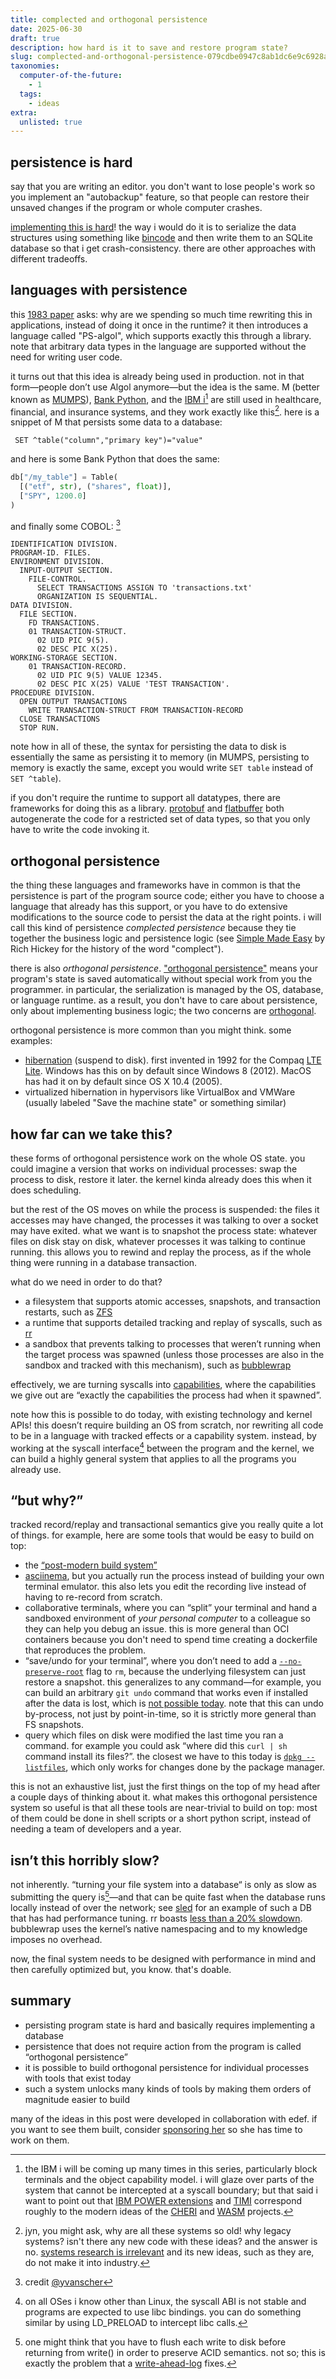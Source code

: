 ```yaml
---
title: complected and orthogonal persistence
date: 2025-06-30
draft: true
description: how hard is it to save and restore program state?
slug: complected-and-orthogonal-persistence-079cdbe0947c8ab1dc6e9c6928a1aa4990fee1689bc4ab845e7ff1a337d3247a
taxonomies:
  computer-of-the-future:
    - 1
  tags:
    - ideas
extra:
  unlisted: true
---
```

<!--
## let's talk about serialization
programs spend a lot of time serializing data. [crates.io](https://crates.io/crates/serde) shows half a *billion* downloads for serde. people write [famous posts](https://lexi-lambda.github.io/blog/2019/11/05/parse-don-t-validate/) about how to write deserialization parsers. python has a [standard library module](https://docs.python.org/3/library/pickle.html) dedicated to de/serialization of arbitrary data. there are [whole frameworks][protobuf] for de/serialization that is safe across different versions of your program. i think it is fair to say that serialization is very important.

-->
[protobuf]: https://protobuf.dev/
## persistence is hard
say that you are writing an editor. you don't want to lose people's work so you implement an "autobackup" feature, so that people can restore their unsaved changes if the program or whole computer crashes.

[implementing this is hard](https://danluu.com/file-consistency/)! the way i would do it is to serialize the data structures using something like [bincode](https://docs.rs/bincode/latest/bincode/) and then write them to an SQLite database so that i get crash-consistency. there are other approaches with different tradeoffs.

<!--doing it this way has drawbacks: if two processes are editing at the same time, which version should get saved? what happens if someone else renames the file between the crash and when you try and restore the file?-->
## languages with persistence

[PS-algol]: https://archive.cs.st-andrews.ac.uk/papers/download/ABC+83b.pdf

this [1983 paper][PS-algol] asks: why are we spending so much time rewriting this in applications, instead of doing it once in the runtime? it then introduces a language called "PS-algol", which supports exactly this through a library. note that arbitrary data types in the language are supported without the need for writing user code.

it turns out that this idea is already being used in production. not in that form—people don’t use Algol anymore—but the idea is the same. M (better known as [MUMPS](https://en.wikipedia.org/wiki/MUMPS)), [Bank Python](https://calpaterson.com/bank-python.html), and the [IBM i](https://www.devever.net/~hl/f/as400guide.pdf)[^4] are still used in healthcare, financial, and insurance systems, and they work exactly like this[^5]. here is a snippet of M that persists some data to a database:
```mumps
 SET ^table("column","primary key")="value"
```
and here is some Bank Python that does the same:
```python
db["/my_table"] = Table(
  [("etf", str), ("shares", float)],
  ["SPY", 1200.0]
)
```
and finally some COBOL: [^3]
```COBOL
IDENTIFICATION DIVISION.
PROGRAM-ID. FILES.
ENVIRONMENT DIVISION.
  INPUT-OUTPUT SECTION.
	FILE-CONTROL.
	  SELECT TRANSACTIONS ASSIGN TO 'transactions.txt'
	  ORGANIZATION IS SEQUENTIAL.
DATA DIVISION.
  FILE SECTION.
	FD TRANSACTIONS.
	01 TRANSACTION-STRUCT.
	  02 UID PIC 9(5).
	  02 DESC PIC X(25).
WORKING-STORAGE SECTION.
	01 TRANSACTION-RECORD.
	  02 UID PIC 9(5) VALUE 12345.
	  02 DESC PIC X(25) VALUE 'TEST TRANSACTION'.
PROCEDURE DIVISION.
  OPEN OUTPUT TRANSACTIONS
	WRITE TRANSACTION-STRUCT FROM TRANSACTION-RECORD
  CLOSE TRANSACTIONS
  STOP RUN.
```
note how in all of these, the syntax for persisting the data to disk is essentially the same as persisting it to memory (in MUMPS, persisting to memory is exactly the same, except you would write `SET table` instead of `SET ^table`).

if you don't require the runtime to support all datatypes, there are frameworks for doing this as a library. [protobuf] and [flatbuffer] both autogenerate the code for a restricted set of data types, so that you only have to write the code invoking it.

[flatbuffer]: https://flatbuffers.dev/
## orthogonal persistence
the thing these languages and frameworks have in common is that the persistence is part of the program source code; either you have to choose a language that already has this support, or you have to do extensive modifications to the source code to persist the data at the right points. i will call this kind of persistence *complected persistence* because they tie together the business logic and persistence logic (see [Simple Made Easy](https://www.infoq.com/presentations/Simple-Made-Easy/) by Rich Hickey for the history of the word "complect").

there is also *orthogonal persistence*. ["orthogonal persistence"](https://en.wikipedia.org/wiki/Persistence_(computer_science)#Orthogonal_or_transparent_persistence) means your program's state is saved automatically without special work from you the programmer. in particular, the serialization is managed by the OS, database, or language runtime. as a result, you don't have to care about persistence, only about implementing business logic; the two concerns are [orthogonal](https://en.wikipedia.org/wiki/Orthogonality#Computer_science).

orthogonal persistence is more common than you might think. some examples:
- [hibernation](https://en.wikipedia.org/wiki/Hibernation_(computing)) (suspend to disk). first invented in 1992 for the Compaq [LTE Lite](https://en.wikipedia.org/wiki/Compaq_LTE#LTE_Lite). Windows has this on by default since Windows 8 (2012). MacOS has had it on by default since OS X 10.4 (2005).
- virtualized hibernation in hypervisors like VirtualBox and VMWare (usually labeled "Save the machine state" or something similar)
## how far can we take this?
these forms of orthogonal persistence work on the whole OS state. you could imagine a version that works on individual processes: swap the process to disk, restore it later. the kernel kinda already does this when it does scheduling.

but the rest of the OS moves on while the process is suspended: the files it accesses may have changed, the processes it was talking to over a socket may have exited. what we want is to snapshot the process state: whatever files on disk stay on disk, whatever processes it was talking to continue running. this allows you to rewind and replay the process, as if the whole thing were running in a database transaction.

what do we need in order to do that?
- a filesystem that supports atomic accesses, snapshots, and transaction restarts, such as [ZFS]
- a runtime that supports detailed tracking and replay of syscalls, such as [rr]
- a sandbox that prevents talking to processes that weren’t running when the target process was spawned (unless those processes are also in the sandbox and tracked with this mechanism), such as [bubblewrap]

[ZFS]: https://en.wikipedia.org/wiki/ZFS#Snapshots_and_clones
[rr]: https://rr-project.org/
[bubblewrap]: https://github.com/containers/bubblewrap

effectively, we are turning syscalls into [capabilities], where the capabilities we give out are “exactly the capabilities the process had when it spawned”.

[capabilities]: http://habitatchronicles.com/2017/05/what-are-capabilities/

note how this is possible to do today, with existing technology and kernel APIs! this doesn’t require building an OS from scratch, nor rewriting all code to be in a language with tracked effects or a capability system. instead, by working at the syscall interface[^6] between the program and the kernel, we can build a highly general system that applies to all the programs you already use.
## “but why?”
tracked record/replay and transactional semantics give you really quite a lot of things. for example, here are some tools that would be easy to build on top:
- the [“post-modern build system”](https://jade.fyi/blog/the-postmodern-build-system/#limits-of-execve-memoization)
- [asciinema](https://asciinema.org/), but you actually run the process instead of building your own terminal emulator. this also lets you edit the recording live instead of having to re-record from scratch.
- collaborative terminals, where you can “split” your terminal and hand a sandboxed environment of *your personal computer* to a colleague so they can help you debug an issue. this is more general than OCI containers because you don't need to spend time creating a dockerfile that reproduces the problem.
- “save/undo for your terminal”, where you don’t need to add a [`--no-preserve-root`](https://www.gnu.org/software/coreutils/manual/html_node/Treating-_002f-specially.html) flag to `rm`, because the underlying filesystem can just restore a snapshot. this generalizes to any command—for example, you can build an arbitrary `git undo` command that works even if installed after the data is lost, which is [not possible today](https://blog.waleedkhan.name/git-undo/). note that this can undo by-process, not just by point-in-time, so it is strictly more general than FS snapshots.
- query which files on disk were modified the last time you ran a command. for example you could ask “where did this `curl | sh` command install its files?”. the closest we have to this today is [`dpkg --listfiles`](https://man7.org/linux/man-pages/man1/dpkg.1.html#:~:text=listfiles), which only works for changes done by the package manager.

this is not an exhaustive list, just the first things on the top of my head after a couple days of thinking about it. what makes this orthogonal persistence system so useful is that all these tools are near-trivial to build on top: most of them could be done in shell scripts or a short python script, instead of needing a team of developers and a year.
## isn’t this horribly slow?
not inherently. “turning your file system into a database“ is only as slow as submitting the query is[^1]—and that can be quite fast when the database runs locally instead of over the network; see [sled](https://github.com/spacejam/sled?tab=readme-ov-file#performance) for an example of such a DB that has had performance tuning. rr boasts [less than a 20% slowdown](https://rr-project.org/#:~:text=slowdown). bubblewrap uses the kernel’s native namespacing and to my knowledge imposes no overhead.

now, the final system needs to be designed with performance in mind and then carefully optimized but, you know. that's doable.
## summary
- persisting program state is hard and basically requires implementing a database
- persistence that does not require action from the program is called “orthogonal persistence”
- it is possible to build orthogonal persistence for individual processes with tools that exist today
- such a system unlocks many kinds of tools by making them orders of magnitude easier to build

many of the ideas in this post were developed in collaboration with edef. if you want to see them built, consider [sponsoring her](https://github.com/sponsors/edef1c) so she has time to work on them.

[^1]: one might think that you have to flush each write to disk before returning from write() in order to preserve ACID semantics. not so; this is exactly the problem that a [write-ahead-log](https://www.postgresql.org/docs/current/wal-intro.html#WAL-INTRO) fixes.

[^3]: credit [@yvanscher](https://medium.com/@yvanscher/7-cobol-examples-with-explanations-ae1784b4d576)

[^4]: the IBM i will be coming up many times in this series, particularly block terminals and the object capability model. i will glaze over parts of the system that cannot be intercepted at a syscall boundary; but that said i want to point out that [IBM POWER extensions](https://www.devever.net/~hl/f/as400guide.pdf#page=13) and [TIMI](https://en.wikipedia.org/wiki/IBM_i#Technology_Independent_Machine_Interface_(TIMI)) correspond roughly to the modern ideas of the [CHERI](https://www.cl.cam.ac.uk/research/security/ctsrd/) and [WASM](https://webassembly.org/) projects.

[^5]: jyn, you might ask, why are all these systems so old! why legacy systems? isn't there any new code with these ideas? and the answer is no. [systems research is irrelevant](https://doc.cat-v.org/bell_labs/utah2000/utah2000.html) and its new ideas, such as they are, do not make it into industry.

[^6]: on all OSes i know other than Linux, the syscall ABI is not stable and programs are expected to use libc bindings. you can do something similar by using LD_PRELOAD to intercept libc calls.
